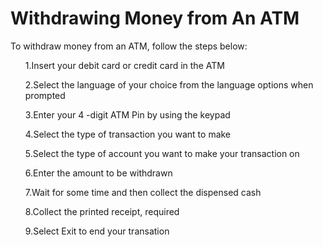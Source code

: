 <h1>Withdrawing Money from An ATM</h1>
<p1>To withdraw money from an ATM, follow the steps below:</p1>

<div>
<ol>
<p>1.Insert your debit card or credit card in the ATM</p>
<p>2.Select the language of your choice from the language options when prompted</p>
<p>3.Enter your 4 -digit ATM Pin by using the keypad</p>
<p>4.Select the type of transaction you want to make</p>
<p>5.Select the type of account you want to make your transaction on</p>
<p>6.Enter the amount to be withdrawn</p>
<p>7.Wait for some time and then collect the dispensed cash</p>
<p>8.Collect the printed receipt, required</p>
<p>9.Select Exit to end your transation</p>
</div>


